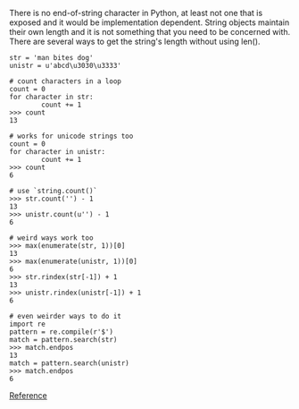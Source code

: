 There is no end-of-string character in Python, at least not one that is exposed and it would be implementation dependent. String objects maintain their own length and it is not something that you need to be concerned with. There are several ways to get the string's length without using len().

	str = 'man bites dog'
	unistr = u'abcd\u3030\u3333'

	# count characters in a loop
	count = 0
	for character in str:
			count += 1
	>>> count
	13

	# works for unicode strings too
	count = 0
	for character in unistr:
			count += 1
	>>> count
	6

	# use `string.count()`
	>>> str.count('') - 1
	13
	>>> unistr.count(u'') - 1
	6

	# weird ways work too
	>>> max(enumerate(str, 1))[0]
	13
	>>> max(enumerate(unistr, 1))[0]
	6
	>>> str.rindex(str[-1]) + 1
	13
	>>> unistr.rindex(unistr[-1]) + 1
	6

	# even weirder ways to do it
	import re
	pattern = re.compile(r'$')
	match = pattern.search(str)
	>>> match.endpos
	13
	match = pattern.search(unistr)
	>>> match.endpos
	6

[Reference](https://stackoverflow.com/questions/24409581/do-python-strings-end-in-a-terminating-null)